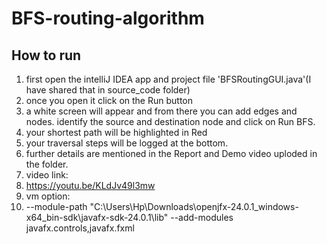 # BFS-routing-algorithm
## How to run
1. first open the intelliJ IDEA app and project file 'BFSRoutingGUI.java'(I have shared that in source_code folder)
2. once you open it click on the Run button 
3. a white screen will appear and from there you can add edges and nodes. identify the source and destination node and click on Run BFS.
4. your shortest path will be highlighted in Red 
5. your traversal steps will be logged at the bottom.
6. further details are mentioned in the Report and Demo video uploded in the folder.
7. video link:
8. https://youtu.be/KLdJv49l3mw
9. vm option:
10. --module-path "C:\Users\Hp\Downloads\openjfx-24.0.1_windows-x64_bin-sdk\javafx-sdk-24.0.1\lib" --add-modules javafx.controls,javafx.fxml
